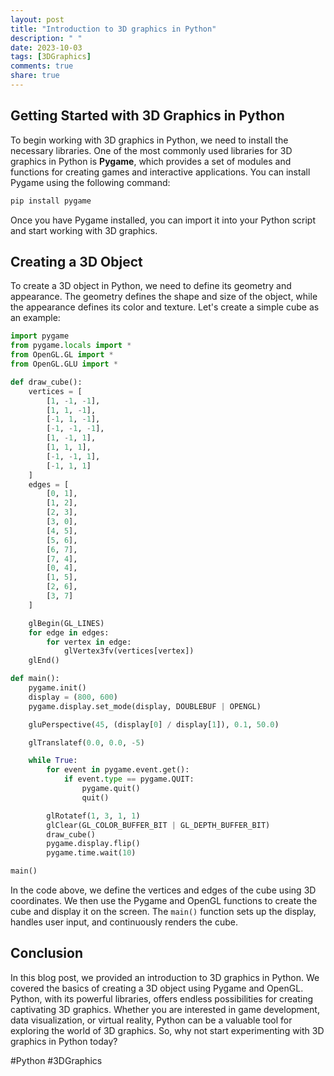 ```yaml
---
layout: post
title: "Introduction to 3D graphics in Python"
description: " "
date: 2023-10-03
tags: [3DGraphics]
comments: true
share: true
---
```


## Getting Started with 3D Graphics in Python

To begin working with 3D graphics in Python, we need to install the necessary libraries. One of the most commonly used libraries for 3D graphics in Python is **Pygame**, which provides a set of modules and functions for creating games and interactive applications. You can install Pygame using the following command:

```python
pip install pygame
```

Once you have Pygame installed, you can import it into your Python script and start working with 3D graphics.

## Creating a 3D Object

To create a 3D object in Python, we need to define its geometry and appearance. The geometry defines the shape and size of the object, while the appearance defines its color and texture. Let's create a simple cube as an example:

```python
import pygame
from pygame.locals import *
from OpenGL.GL import *
from OpenGL.GLU import *

def draw_cube():
    vertices = [
        [1, -1, -1],
        [1, 1, -1],
        [-1, 1, -1],
        [-1, -1, -1],
        [1, -1, 1],
        [1, 1, 1],
        [-1, -1, 1],
        [-1, 1, 1]
    ]
    edges = [
        [0, 1],
        [1, 2],
        [2, 3],
        [3, 0],
        [4, 5],
        [5, 6],
        [6, 7],
        [7, 4],
        [0, 4],
        [1, 5],
        [2, 6],
        [3, 7]
    ]

    glBegin(GL_LINES)
    for edge in edges:
        for vertex in edge:
            glVertex3fv(vertices[vertex])
    glEnd()

def main():
    pygame.init()
    display = (800, 600)
    pygame.display.set_mode(display, DOUBLEBUF | OPENGL)

    gluPerspective(45, (display[0] / display[1]), 0.1, 50.0)

    glTranslatef(0.0, 0.0, -5)

    while True:
        for event in pygame.event.get():
            if event.type == pygame.QUIT:
                pygame.quit()
                quit()

        glRotatef(1, 3, 1, 1)
        glClear(GL_COLOR_BUFFER_BIT | GL_DEPTH_BUFFER_BIT)
        draw_cube()
        pygame.display.flip()
        pygame.time.wait(10)

main()
```

In the code above, we define the vertices and edges of the cube using 3D coordinates. We then use the Pygame and OpenGL functions to create the cube and display it on the screen. The `main()` function sets up the display, handles user input, and continuously renders the cube.

## Conclusion

In this blog post, we provided an introduction to 3D graphics in Python. We covered the basics of creating a 3D object using Pygame and OpenGL. Python, with its powerful libraries, offers endless possibilities for creating captivating 3D graphics. Whether you are interested in game development, data visualization, or virtual reality, Python can be a valuable tool for exploring the world of 3D graphics. So, why not start experimenting with 3D graphics in Python today?

#Python #3DGraphics